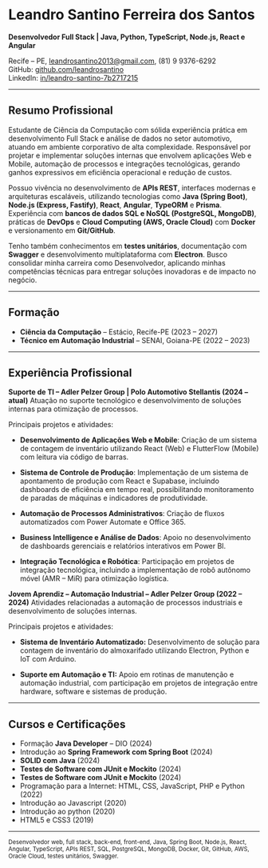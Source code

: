 # Leandro Santino Ferreira dos Santos

**Desenvolvedor Full Stack | Java, Python, TypeScript, Node.js, React e Angular**

Recife – PE, [leandrosantino2013@gmail.com](mailto:leandrosantino2013@gmail.com), (81) 9 9376-6292 <br>
GitHub: [github.com/leandrosantino](https://github.com/leandrosantino) <br>
LinkedIn: [in/leandro-santino-7b2717215](https://www.linkedin.com/in/leandro-santino-7b2717215)

---

## Resumo Profissional

Estudante de Ciência da Computação com sólida experiência prática em desenvolvimento Full Stack e análise de dados no setor automotivo, atuando em ambiente corporativo de alta complexidade. Responsável por projetar e implementar soluções internas que envolvem aplicações Web e Mobile, automação de processos e integrações tecnológicas, gerando ganhos expressivos em eficiência operacional e redução de custos.

Possuo vivência no desenvolvimento de **APIs REST**, interfaces modernas e arquiteturas escaláveis, utilizando tecnologias como **Java (Spring Boot)**, **Node.js (Express, Fastify)**, **React**, **Angular**, **TypeORM** e **Prisma**. Experiência com **bancos de dados SQL e NoSQL (PostgreSQL, MongoDB)**, práticas de **DevOps** e **Cloud Computing (AWS, Oracle Cloud)** com **Docker** e versionamento em **Git/GitHub**.

Tenho também conhecimentos em **testes unitários**, documentação com **Swagger** e desenvolvimento multiplataforma com **Electron**. Busco consolidar minha carreira como Desenvolvedor, aplicando minhas competências técnicas para entregar soluções inovadoras e de impacto no negócio.

---

## Formação

* **Ciência da Computação** – Estácio, Recife-PE (2023 – 2027)
* **Técnico em Automação Industrial** – SENAI, Goiana-PE (2022 – 2023)

---

## Experiência Profissional

**Suporte de TI – Adler Pelzer Group | Polo Automotivo Stellantis (2024 – atual)**
Atuação no suporte tecnológico e desenvolvimento de soluções internas para otimização de processos.  <br>

Principais projetos e atividades:
* **Desenvolvimento de Aplicações Web e Mobile**: Criação de um sistema de contagem de inventário utilizando React (Web) e FlutterFlow (Mobile) com leitura via código de barras.

* **Sistema de Controle de Produção**: Implementação de um sistema de apontamento de produção com React e Supabase, incluindo dashboards de eficiência em tempo real, possibilitando monitoramento de paradas de máquinas e indicadores de produtividade.

* **Automação de Processos Administrativos**: Criação de fluxos automatizados com Power Automate e Office 365.

* **Business Intelligence e Análise de Dados**: Apoio no desenvolvimento de dashboards gerenciais e relatórios interativos em Power BI.

* **Integração Tecnológica e Robótica**: Participação em projetos de integração tecnológica, incluindo a implementação de robô autônomo móvel (AMR – MiR) para otimização logística.

**Jovem Aprendiz – Automação Industrial – Adler Pelzer Group (2022 – 2024)**
Atividades relacionadas a automação de processos industriais e desenvolvimento de soluções internas. <br>

Principais projetos e atividades:
* **Sistema de Inventário Automatizado:** Desenvolvimento de solução para contagem de inventário do almoxarifado utilizando Electron, Python e IoT com Arduino.

* **Suporte em Automação e TI:** Apoio em rotinas de manutenção e automação industrial, com participação em projetos de integração entre hardware, software e sistemas de produção.

---

## Cursos e Certificações

* Formação **Java Developer** – DIO (2024)
* Introdução ao **Spring Framework com Spring Boot** (2024)
* **SOLID com Java** (2024)
* **Testes de Software com JUnit e Mockito** (2024)
* **Testes de Software com JUnit e Mockito** (2024)
* Programação para a Internet: HTML, CSS, JavaScript, PHP e Python (2022)
* Introdução ao Javascript (2020)
* Introdução ao python (2020)
* HTML5 e CSS3 (2019)

---

<sub>Desenvolvedor web, full stack, back-end, front-end, Java, Spring Boot, Node.js, React, Angular, TypeScript, APIs REST, SQL, PostgreSQL, MongoDB, Docker, Git, GitHub, AWS, Oracle Cloud, testes unitários, Swagger.</sub>